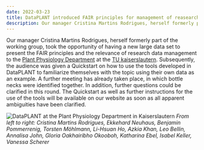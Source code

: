 ```yaml
---
date: 2022-03-23
title: DataPLANT introduced FAIR principles for management of reasearch data to the department of Plant Physiology at the TU Kaiserslautern
description: Our manager Cristina Martins Rodrigues, herself formerly part of the working group, took the opportunity of having a new large data set to present the FAIR principles and the relevance of research data management to the Plant Physiology Department at the TU kaiserslautern. Subsequently, the audience was given a Quickstart on how to use the tools developed in DataPLANT to familiarize themselves with the topic using their own data as an example. A further meeting has already taken place...
---
```


Our manager Cristina Martins Rodrigues, herself formerly part of the working group, took the opportunity of having a new large data set to present the FAIR principles and the relevance of research data management to the [Plant Physiology Department](https://www.bio.uni-kl.de/pflanzenphysiologie "Plant Physiology Department") at the [TU kaiserslautern](https://www.uni-kl.de/ "TU Kaiserslautern"). Subsequently, the audience was given a Quickstart on how to use the tools developed in DataPLANT to familiarize themselves with the topic using their own data as an example. A further meeting has already taken place, in which bottle necks were identified together. In addition, further questions could be clarified in this round. 
The Quickstart as well as further instructions for the use of the tools will be available on our website as soon as all apparent ambiguities have been clarified. 

![DataPLANT at the Plant Physiology Department in Kaiserslautern](/src/assets/images/news/CMR-at-PP-TUK.jpg "DataPLANT at the Plant Physiology Department in Kaiserslautern")
*From left to right: Cristina Martins Rodrigues, Ekkehard Neuhaus, Benjamin Pommerrenig, Torsten Möhlmann, Li-Hsuan Ho, Azkia Khan, Leo Bellin, Annalisa John, Gloria Oakhairibho Okooboh, Katharina Ebel, Isabel Keller, Vanessa Scherer*